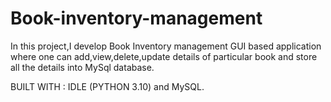 # Book-inventory-management

In this project,I develop Book Inventory management GUI based application where one can add,view,delete,update details of particular book
and  store all the details into MySql database.

BUILT WITH : IDLE (PYTHON 3.10) and MySQL.
